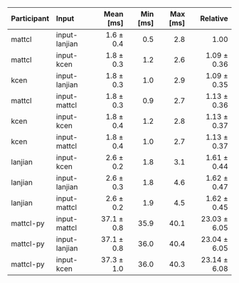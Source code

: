| Participant | Input | Mean [ms] | Min [ms] | Max [ms] | Relative |
|:---|:---|---:|---:|---:|---:|
| mattcl | input-lanjian | 1.6 ± 0.4 | 0.5 | 2.8 | 1.00 |
| mattcl | input-kcen | 1.8 ± 0.3 | 1.2 | 2.6 | 1.09 ± 0.36 |
| kcen | input-lanjian | 1.8 ± 0.3 | 1.0 | 2.9 | 1.09 ± 0.35 |
| mattcl | input-mattcl | 1.8 ± 0.3 | 0.9 | 2.7 | 1.13 ± 0.36 |
| kcen | input-kcen | 1.8 ± 0.4 | 1.2 | 2.8 | 1.13 ± 0.37 |
| kcen | input-mattcl | 1.8 ± 0.4 | 1.0 | 2.7 | 1.13 ± 0.37 |
| lanjian | input-kcen | 2.6 ± 0.2 | 1.8 | 3.1 | 1.61 ± 0.44 |
| lanjian | input-lanjian | 2.6 ± 0.3 | 1.8 | 4.6 | 1.62 ± 0.47 |
| lanjian | input-mattcl | 2.6 ± 0.2 | 1.9 | 4.5 | 1.62 ± 0.45 |
| mattcl-py | input-mattcl | 37.1 ± 0.8 | 35.9 | 40.1 | 23.03 ± 6.05 |
| mattcl-py | input-lanjian | 37.1 ± 0.8 | 36.0 | 40.4 | 23.04 ± 6.05 |
| mattcl-py | input-kcen | 37.3 ± 1.0 | 36.0 | 40.3 | 23.14 ± 6.08 |
